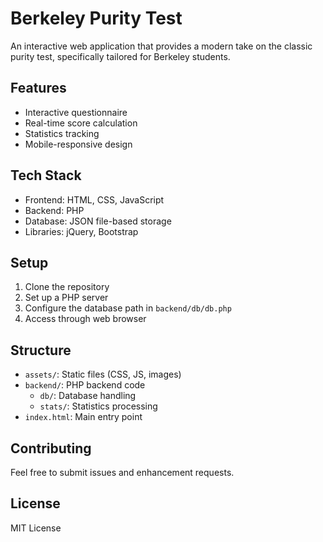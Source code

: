 # Berkeley Purity Test

An interactive web application that provides a modern take on the classic purity test, specifically tailored for Berkeley students.

## Features

- Interactive questionnaire
- Real-time score calculation
- Statistics tracking
- Mobile-responsive design

## Tech Stack

- Frontend: HTML, CSS, JavaScript
- Backend: PHP
- Database: JSON file-based storage
- Libraries: jQuery, Bootstrap

## Setup

1. Clone the repository
2. Set up a PHP server
3. Configure the database path in `backend/db/db.php`
4. Access through web browser

## Structure

- `assets/`: Static files (CSS, JS, images)
- `backend/`: PHP backend code
  - `db/`: Database handling
  - `stats/`: Statistics processing
- `index.html`: Main entry point

## Contributing

Feel free to submit issues and enhancement requests.

## License

MIT License
